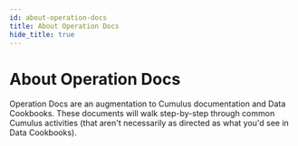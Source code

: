 ```yaml
---
id: about-operation-docs
title: About Operation Docs
hide_title: true
---
```


# About Operation Docs

Operation Docs are an augmentation to Cumulus documentation and Data Cookbooks. These documents will walk step-by-step through common Cumulus activities (that aren't necessarily as directed as what you'd see in Data Cookbooks).
